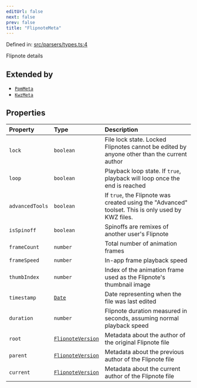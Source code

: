 ```yaml
---
editUrl: false
next: false
prev: false
title: "FlipnoteMeta"
---
```


Defined in: [src/parsers/types.ts:4](https://github.com/jaames/flipnote.js/blob/24e772733243f115c3848537efabe6ee9020ad63/src/parsers/types.ts#L4)

Flipnote details

## Extended by

- [`PpmMeta`](/api/interfaces/ppmmeta/)
- [`KwzMeta`](/api/interfaces/kwzmeta/)

## Properties

| Property | Type | Description |
| :------ | :------ | :------ |
| <a id="lock"></a> `lock` | `boolean` | File lock state. Locked Flipnotes cannot be edited by anyone other than the current author |
| <a id="loop"></a> `loop` | `boolean` | Playback loop state. If `true`, playback will loop once the end is reached |
| <a id="advancedtools"></a> `advancedTools` | `boolean` | If `true`, the Flipnote was created using the "Advanced" toolset. This is only used by KWZ files. |
| <a id="isspinoff"></a> `isSpinoff` | `boolean` | Spinoffs are remixes of another user's Flipnote |
| <a id="framecount"></a> `frameCount` | `number` | Total number of animation frames |
| <a id="framespeed"></a> `frameSpeed` | `number` | In-app frame playback speed |
| <a id="thumbindex"></a> `thumbIndex` | `number` | Index of the animation frame used as the Flipnote's thumbnail image |
| <a id="timestamp"></a> `timestamp` | [`Date`](https://developer.mozilla.org/docs/Web/JavaScript/Reference/Global_Objects/Date) | Date representing when the file was last edited |
| <a id="duration"></a> `duration` | `number` | Flipnote duration measured in seconds, assuming normal playback speed |
| <a id="root"></a> `root` | [`FlipnoteVersion`](/api/interfaces/flipnoteversion/) | Metadata about the author of the original Flipnote file |
| <a id="parent"></a> `parent` | [`FlipnoteVersion`](/api/interfaces/flipnoteversion/) | Metadata about the previous author of the Flipnote file |
| <a id="current"></a> `current` | [`FlipnoteVersion`](/api/interfaces/flipnoteversion/) | Metadata about the current author of the Flipnote file |
